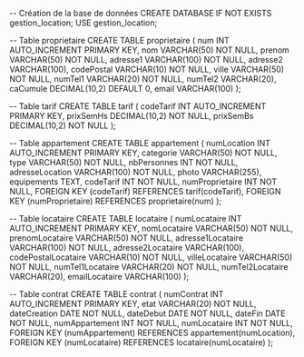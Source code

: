 -- Création de la base de données
CREATE DATABASE IF NOT EXISTS gestion_location;
USE gestion_location;

-- Table proprietaire
CREATE TABLE proprietaire (
    num INT AUTO_INCREMENT PRIMARY KEY,
    nom VARCHAR(50) NOT NULL,
    prenom VARCHAR(50) NOT NULL,
    adresse1 VARCHAR(100) NOT NULL,
    adresse2 VARCHAR(100),
    codePostal VARCHAR(10) NOT NULL,
    ville VARCHAR(50) NOT NULL,
    numTel1 VARCHAR(20) NOT NULL,
    numTel2 VARCHAR(20),
    caCumule DECIMAL(10,2) DEFAULT 0,
    email VARCHAR(100)
);

-- Table tarif
CREATE TABLE tarif (
    codeTarif INT AUTO_INCREMENT PRIMARY KEY,
    prixSemHs DECIMAL(10,2) NOT NULL,
    prixSemBs DECIMAL(10,2) NOT NULL
);

-- Table appartement
CREATE TABLE appartement (
    numLocation INT AUTO_INCREMENT PRIMARY KEY,
    categorie VARCHAR(50) NOT NULL,
    type VARCHAR(50) NOT NULL,
    nbPersonnes INT NOT NULL,
    adresseLocation VARCHAR(100) NOT NULL,
    photo VARCHAR(255),
    equipements TEXT,
    codeTarif INT NOT NULL,
    numProprietaire INT NOT NULL,
    FOREIGN KEY (codeTarif) REFERENCES tarif(codeTarif),
    FOREIGN KEY (numProprietaire) REFERENCES proprietaire(num)
);

-- Table locataire
CREATE TABLE locataire (
    numLocataire INT AUTO_INCREMENT PRIMARY KEY,
    nomLocataire VARCHAR(50) NOT NULL,
    prenomLocataire VARCHAR(50) NOT NULL,
    adresse1Locataire VARCHAR(100) NOT NULL,
    adresse2Locataire VARCHAR(100),
    codePostalLocataire VARCHAR(10) NOT NULL,
    villeLocataire VARCHAR(50) NOT NULL,
    numTel1Locataire VARCHAR(20) NOT NULL,
    numTel2Locataire VARCHAR(20),
    emailLocataire VARCHAR(100)
);

-- Table contrat
CREATE TABLE contrat (
    numContrat INT AUTO_INCREMENT PRIMARY KEY,
    etat VARCHAR(20) NOT NULL,
    dateCreation DATE NOT NULL,
    dateDebut DATE NOT NULL,
    dateFin DATE NOT NULL,
    numAppartement INT NOT NULL,
    numLocataire INT NOT NULL,
    FOREIGN KEY (numAppartement) REFERENCES appartement(numLocation),
    FOREIGN KEY (numLocataire) REFERENCES locataire(numLocataire)
);